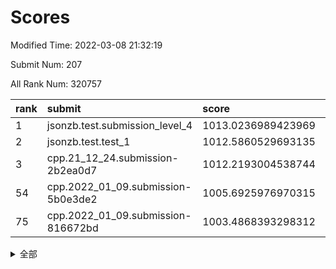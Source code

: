 # Scores

Modified Time: 2022-03-08 21:32:19

Submit Num: 207

All Rank Num: 320757

| rank |               submit               |       score        |       sigma        | pk_num |
| :--- | :--------------------------------- | :----------------- | :----------------- | :----- |
| 1    | jsonzb.test.submission_level_4     | 1013.0236989423969 | 0.8072591460257256 | 6200   |
| 2    | jsonzb.test.test_1                 | 1012.5860529693135 | 0.7956876653691558 | 6198   |
| 3    | cpp.21_12_24.submission-2b2ea0d7   | 1012.2193004538744 | 0.7873926273840799 | 6197   |
| 54   | cpp.2022_01_09.submission-5b0e3de2 | 1005.6925976970315 | 0.7398490091713763 | 6197   |
| 75   | cpp.2022_01_09.submission-816672bd | 1003.4868393298312 | 0.7028019858929222 | 6196   |


<details>
<summary>全部</summary>

| rank |                 submit                 |       score        |       sigma        | pk_num |
| :--- | :------------------------------------- | :----------------- | :----------------- | :----- |
| 1    | jsonzb.test.submission_level_4         | 1013.0236989423969 | 0.8072591460257256 | 6200   |
| 2    | jsonzb.test.test_1                     | 1012.5860529693135 | 0.7956876653691558 | 6198   |
| 3    | cpp.21_12_24.submission-2b2ea0d7       | 1012.2193004538744 | 0.7873926273840799 | 6197   |
| 4    | gobigger.level_3.submission_level_3_45 | 1012.0888925360326 | 0.7769247383476421 | 6193   |
| 5    | gobigger.level_3.submission_level_3_5  | 1011.4437741789258 | 0.778106602458075  | 6201   |
| 6    | gobigger.level_3.submission_level_3_26 | 1011.0780796152864 | 0.7714913425227268 | 6196   |
| 7    | gobigger.level_3.submission_level_3_38 | 1011.0375086566155 | 0.7752657867219666 | 6197   |
| 8    | gobigger.level_3.submission_level_3_17 | 1010.896423544656  | 0.7648570697524335 | 6198   |
| 9    | gobigger.level_3.submission_level_3_18 | 1010.8904714763818 | 0.784418873024509  | 6202   |
| 10   | gobigger.level_3.submission_level_3_48 | 1010.8867348554123 | 0.767058888719887  | 6199   |
| 11   | gobigger.level_3.submission_level_3_8  | 1010.8455464118722 | 0.7612281442137512 | 6197   |
| 12   | gobigger.level_3.submission_level_3_6  | 1010.6726625974628 | 0.7686059043029986 | 6200   |
| 13   | gobigger.level_3.submission_level_3_39 | 1010.6407175260654 | 0.7836595206270662 | 6200   |
| 14   | gobigger.level_3.submission_level_3_37 | 1010.6260755435031 | 0.7288204322525041 | 6200   |
| 15   | gobigger.level_3.submission_level_3_24 | 1010.5825874391444 | 0.7706786955740862 | 6191   |
| 16   | gobigger.level_3.submission_level_3_15 | 1010.463863271387  | 0.7611199772741096 | 6197   |
| 17   | gobigger.level_3.submission_level_3_13 | 1010.446455718851  | 0.7572719974795604 | 6197   |
| 18   | gobigger.level_3.submission_level_3_46 | 1010.428561235945  | 0.7567568397092828 | 6195   |
| 19   | gobigger.level_3.submission_level_3_47 | 1010.3470735103414 | 0.7777332638162292 | 6199   |
| 20   | gobigger.level_3.submission_level_3_4  | 1010.2962371417891 | 0.7542158684275466 | 6197   |
| 21   | gobigger.level_3.submission_level_3_49 | 1010.2958365913744 | 0.7659365650040519 | 6200   |
| 22   | gobigger.level_3.submission_level_3_41 | 1010.2627319628428 | 0.7475004680454959 | 6200   |
| 23   | gobigger.level_3.submission_level_3_1  | 1010.2288505697875 | 0.7734129571159235 | 6196   |
| 24   | gobigger.level_3.submission_level_3_44 | 1010.1924437165877 | 0.7579463426048106 | 6197   |
| 25   | gobigger.level_3.submission_level_3_27 | 1010.1705299945008 | 0.7722743506132338 | 6195   |
| 26   | gobigger.level_3.submission_level_3_9  | 1010.1599105347149 | 0.7495552558793801 | 6203   |
| 27   | gobigger.level_3.submission_level_3_19 | 1010.1118901271478 | 0.7516402565558619 | 6197   |
| 28   | gobigger.level_3.submission_level_3_43 | 1010.0742626647474 | 0.7800216687414886 | 6203   |
| 29   | gobigger.level_3.submission_level_3_34 | 1010.0067464225018 | 0.7562430595044948 | 6195   |
| 30   | gobigger.level_3.submission_level_3_14 | 1009.9727780222056 | 0.7810868959144007 | 6200   |
| 31   | gobigger.level_3.submission_level_3_3  | 1009.8482543502673 | 0.7492311507875914 | 6198   |
| 32   | gobigger.level_3.submission_level_3_23 | 1009.8067983203656 | 0.7439196791511791 | 6193   |
| 33   | gobigger.level_3.submission_level_3_2  | 1009.7759836729139 | 0.7499251823545044 | 6199   |
| 34   | gobigger.level_3.submission_level_3_22 | 1009.7636286670137 | 0.7466228358647747 | 6189   |
| 35   | gobigger.level_3.submission_level_3_30 | 1009.5986461003314 | 0.7605015725656589 | 6202   |
| 36   | gobigger.level_3.submission_level_3_33 | 1009.5627158545594 | 0.7503392518929715 | 6199   |
| 37   | gobigger.level_3.submission_level_3_28 | 1009.4879692036227 | 0.754407053194083  | 6201   |
| 38   | gobigger.level_3.submission_level_3_10 | 1009.4040297249331 | 0.7511900859088999 | 6200   |
| 39   | gobigger.level_3.submission_level_3_21 | 1009.3365268342935 | 0.7454069033968419 | 6197   |
| 40   | gobigger.level_3.submission_level_3_31 | 1009.2921021237863 | 0.751516512712835  | 6200   |
| 41   | gobigger.level_3.submission_level_3_20 | 1009.1554952607552 | 0.7516741642572632 | 6197   |
| 42   | gobigger.level_3.submission_level_3_0  | 1009.0867928589671 | 0.7557410099558676 | 6201   |
| 43   | gobigger.level_3.submission_level_3_11 | 1009.0082749410229 | 0.7540324913300518 | 6195   |
| 44   | gobigger.level_3.submission_level_3_7  | 1008.935755753525  | 0.735686560621191  | 6203   |
| 45   | gobigger.level_3.submission_level_3_35 | 1008.9011485348353 | 0.7488952701094375 | 6200   |
| 46   | gobigger.level_3.submission_level_3_36 | 1008.851940309052  | 0.7493731797973803 | 6200   |
| 47   | gobigger.level_3.submission_level_3_12 | 1008.6236570472065 | 0.7402026273297975 | 6199   |
| 48   | gobigger.level_3.submission_level_3_29 | 1008.6037140188499 | 0.7418872535875836 | 6201   |
| 49   | gobigger.level_3.submission_level_3_42 | 1008.4668852622228 | 0.7575411350525496 | 6199   |
| 50   | gobigger.level_3.submission_level_3_25 | 1008.3492845911535 | 0.746105409801856  | 6197   |
| 51   | gobigger.level_3.submission_level_3_32 | 1008.3162366230299 | 0.7475315207739041 | 6198   |
| 52   | gobigger.level_3.submission_level_3_40 | 1008.2099868806108 | 0.7659884836645793 | 6195   |
| 53   | gobigger.level_3.submission_level_3_16 | 1008.1399931862858 | 0.7456018084044908 | 6197   |
| 54   | cpp.2022_01_09.submission-5b0e3de2     | 1005.6925976970315 | 0.7398490091713763 | 6197   |
| 55   | gobigger.level_1.submission_level_1_5  | 1005.1712531409805 | 0.7225527901789273 | 6196   |
| 56   | gobigger.level_1.submission_level_1_29 | 1004.983996125234  | 0.7105384583262622 | 6199   |
| 57   | gobigger.level_1.submission_level_1_46 | 1004.7222124225327 | 0.7159293499688477 | 6198   |
| 58   | gobigger.level_1.submission_level_1_38 | 1004.6504168633827 | 0.7012431772486243 | 6199   |
| 59   | gobigger.level_1.submission_level_1_3  | 1004.5680431850558 | 0.7182229749553246 | 6198   |
| 60   | gobigger.level_1.submission_level_1_17 | 1004.4962204336136 | 0.7248899883882525 | 6199   |
| 61   | gobigger.level_1.submission_level_1_47 | 1004.4661868321058 | 0.7187956626361793 | 6203   |
| 62   | gobigger.level_1.submission_level_1_33 | 1004.326890086638  | 0.7071186708014321 | 6197   |
| 63   | gobigger.level_1.submission_level_1_14 | 1003.9201763505816 | 0.7209550763849752 | 6202   |
| 64   | gobigger.level_1.submission_level_1_32 | 1003.8695721031833 | 0.7148415481289133 | 6198   |
| 65   | gobigger.level_1.submission_level_1_4  | 1003.8127078939011 | 0.7163208140614025 | 6195   |
| 66   | gobigger.level_1.submission_level_1_36 | 1003.7996229567311 | 0.7336572936352824 | 6192   |
| 67   | gobigger.level_1.submission_level_1_22 | 1003.7646413811332 | 0.7164619783845756 | 6199   |
| 68   | gobigger.level_1.submission_level_1_8  | 1003.7469082831103 | 0.7088083636580762 | 6195   |
| 69   | gobigger.level_1.submission_level_1_49 | 1003.6678561486272 | 0.7055492717998191 | 6195   |
| 70   | gobigger.level_1.submission_level_1_31 | 1003.612498021752  | 0.715409018587224  | 6199   |
| 71   | gobigger.level_1.submission_level_1_24 | 1003.5740822016073 | 0.7272873653104414 | 6192   |
| 72   | gobigger.level_1.submission_level_1_18 | 1003.5688320528077 | 0.7201359971326434 | 6197   |
| 73   | gobigger.level_1.submission_level_1_7  | 1003.5414722914437 | 0.7248474386898001 | 6195   |
| 74   | gobigger.level_1.submission_level_1_34 | 1003.523147596146  | 0.7200849709563313 | 6195   |
| 75   | cpp.2022_01_09.submission-816672bd     | 1003.4868393298312 | 0.7028019858929222 | 6196   |
| 76   | gobigger.level_1.submission_level_1_19 | 1003.4359478543557 | 0.7153474029961071 | 6201   |
| 77   | gobigger.level_1.submission_level_1_37 | 1003.419233307318  | 0.7192363570699819 | 6195   |
| 78   | gobigger.level_1.submission_level_1_13 | 1003.4093819895471 | 0.7191910705161936 | 6195   |
| 79   | gobigger.level_1.submission_level_1_1  | 1003.3577623273028 | 0.7093931047371022 | 6201   |
| 80   | gobigger.level_1.submission_level_1_25 | 1003.3217598868067 | 0.7206802189773855 | 6198   |
| 81   | gobigger.level_1.submission_level_1_6  | 1003.2244674118338 | 0.712848594476943  | 6198   |
| 82   | gobigger.level_1.submission_level_1_35 | 1003.1646903819881 | 0.7110705248346564 | 6196   |
| 83   | gobigger.level_1.submission_level_1_12 | 1003.102307055339  | 0.7041132808739258 | 6200   |
| 84   | gobigger.level_1.submission_level_1_43 | 1003.0923375252137 | 0.7142241326843048 | 6203   |
| 85   | gobigger.level_1.submission_level_1_28 | 1003.0558175084758 | 0.7274674807521422 | 6197   |
| 86   | gobigger.level_1.submission_level_1_20 | 1003.0543092284091 | 0.7144012845794048 | 6198   |
| 87   | gobigger.level_1.submission_level_1_16 | 1002.9836777142162 | 0.7141626680670728 | 6200   |
| 88   | gobigger.level_1.submission_level_1_40 | 1002.9030503500088 | 0.72303669253053   | 6195   |
| 89   | gobigger.level_1.submission_level_1_23 | 1002.7974069866584 | 0.7192493731562087 | 6194   |
| 90   | gobigger.level_1.submission_level_1_21 | 1002.6665847935176 | 0.6993644585539683 | 6192   |
| 91   | gobigger.level_1.submission_level_1_15 | 1002.6417701776335 | 0.7141898564429805 | 6197   |
| 92   | gobigger.level_1.submission_level_1_30 | 1002.6185113950771 | 0.7109738803096732 | 6200   |
| 93   | gobigger.level_1.submission_level_1_42 | 1002.6020067953723 | 0.7144294323027777 | 6198   |
| 94   | gobigger.level_1.submission_level_1_45 | 1002.5300024700541 | 0.7108554476476889 | 6200   |
| 95   | gobigger.level_1.submission_level_1_26 | 1002.51461522933   | 0.7151811142417535 | 6195   |
| 96   | gobigger.level_1.submission_level_1_27 | 1002.4971426594957 | 0.7153814006079487 | 6197   |
| 97   | gobigger.level_1.submission_level_1_39 | 1002.4780463095947 | 0.7184262960624429 | 6202   |
| 98   | gobigger.level_1.submission_level_1_9  | 1002.4552734274032 | 0.7124925051478996 | 6198   |
| 99   | gobigger.level_1.submission_level_1_10 | 1002.3201880949613 | 0.7254426878474876 | 6199   |
| 100  | gobigger.level_1.submission_level_1_11 | 1002.3110971419834 | 0.7131390185442582 | 6196   |
| 101  | gobigger.level_1.submission_level_1_2  | 1002.300088819045  | 0.7143892664651434 | 6194   |
| 102  | gobigger.level_1.submission_level_1_44 | 1002.1734136345041 | 0.7210802536774858 | 6201   |
| 103  | gobigger.level_1.submission_level_1_41 | 1002.1414909907905 | 0.7150188501441465 | 6202   |
| 104  | gobigger.level_1.submission_level_1_0  | 1001.8487570154493 | 0.7176654338960873 | 6198   |
| 105  | gobigger.level_1.submission_level_1_48 | 1001.4166701455366 | 0.7068943313543964 | 6199   |
| 106  | gobigger.random.submission_random_39   | 997.318887137453   | 0.7035520998922214 | 6200   |
| 107  | gobigger.random.submission_random_15   | 997.2638274584109  | 0.7174708425689859 | 6200   |
| 108  | gobigger.random.submission_random_1    | 997.042322337648   | 0.7060104800861219 | 6198   |
| 109  | gobigger.random.submission_random_46   | 996.9949811377353  | 0.7015274953735954 | 6200   |
| 110  | gobigger.random.submission_random_0    | 996.738603484044   | 0.7056739003229039 | 6202   |
| 111  | gobigger.random.submission_random_28   | 996.7089083807647  | 0.6978705557649674 | 6199   |
| 112  | gobigger.random.submission_random_36   | 996.5748805215262  | 0.7207328061764079 | 6202   |
| 113  | gobigger.random.submission_random_29   | 996.4985698559341  | 0.7207261799933576 | 6198   |
| 114  | gobigger.random.submission_random_20   | 996.4877554491902  | 0.7078113302104535 | 6194   |
| 115  | gobigger.random.submission_random_17   | 996.4823815543376  | 0.7146372718993591 | 6202   |
| 116  | gobigger.random.submission_random_25   | 996.4808522286748  | 0.7129527217244009 | 6197   |
| 117  | gobigger.random.submission_random_21   | 996.3680135286979  | 0.7182280385969029 | 6201   |
| 118  | gobigger.random.submission_random_32   | 996.3457639896271  | 0.703769494054256  | 6196   |
| 119  | gobigger.random.submission_random_4    | 996.3423191801384  | 0.7194915935637466 | 6200   |
| 120  | gobigger.random.submission_random_31   | 996.3287869823731  | 0.7017258813026935 | 6194   |
| 121  | gobigger.random.submission_random_3    | 996.2935147769236  | 0.7116504394988281 | 6201   |
| 122  | gobigger.random.submission_random_35   | 996.2690826454312  | 0.7236700670204009 | 6203   |
| 123  | gobigger.random.submission_random_10   | 996.1873756501584  | 0.7063664250861066 | 6203   |
| 124  | gobigger.random.submission_random_49   | 996.1552858222171  | 0.7087343764741197 | 6203   |
| 125  | gobigger.random.submission_random_43   | 996.1011585068549  | 0.7003261960940766 | 6196   |
| 126  | gobigger.random.submission_random_47   | 996.0887087954496  | 0.7129279564859807 | 6198   |
| 127  | gobigger.random.submission_random_14   | 996.0881603567574  | 0.7091446859653343 | 6197   |
| 128  | gobigger.random.submission_random_34   | 996.0836132991617  | 0.7011520048964396 | 6202   |
| 129  | gobigger.random.submission_random_16   | 996.071191099693   | 0.7010643376548047 | 6195   |
| 130  | gobigger.random.submission_random_5    | 996.069222976635   | 0.7143002794520154 | 6195   |
| 131  | gobigger.random.submission_random_8    | 996.0579192121215  | 0.696287804398066  | 6194   |
| 132  | gobigger.random.submission_random_6    | 996.044507607088   | 0.7096767312092799 | 6195   |
| 133  | gobigger.random.submission_random_23   | 996.0322460509387  | 0.7120804890117791 | 6200   |
| 134  | gobigger.random.submission_random_40   | 996.0143127228802  | 0.7070756310928454 | 6198   |
| 135  | gobigger.random.submission_random_30   | 995.9925013980808  | 0.729064251858378  | 6200   |
| 136  | gobigger.random.submission_random_26   | 995.8656022891805  | 0.7088819853449011 | 6196   |
| 137  | gobigger.random.submission_random_33   | 995.8577243003527  | 0.709614847293124  | 6202   |
| 138  | gobigger.random.submission_random_7    | 995.8341829313144  | 0.7096357836675463 | 6201   |
| 139  | gobigger.random.submission_random_24   | 995.6736397416432  | 0.7038678968839451 | 6198   |
| 140  | gobigger.random.submission_random_12   | 995.6304957281898  | 0.7051703400041212 | 6197   |
| 141  | gobigger.random.submission_random_22   | 995.5745356325356  | 0.7129779933537064 | 6199   |
| 142  | gobigger.random.submission_random_48   | 995.5647688610377  | 0.7191397129404641 | 6196   |
| 143  | gobigger.random.submission_random_11   | 995.5356748715709  | 0.6983369067814098 | 6202   |
| 144  | gobigger.random.submission_random_13   | 995.5339758563699  | 0.7122460687565443 | 6197   |
| 145  | gobigger.random.submission_random_18   | 995.5256980157137  | 0.7168610779601622 | 6200   |
| 146  | gobigger.random.submission_random_41   | 995.4089800901818  | 0.7044733419454144 | 6198   |
| 147  | gobigger.random.submission_random_42   | 995.2465859463974  | 0.7218032255586315 | 6200   |
| 148  | gobigger.random.submission_random_45   | 995.2032746807711  | 0.7258583573657231 | 6198   |
| 149  | gobigger.random.submission_random_37   | 995.198175439865   | 0.706297663476005  | 6195   |
| 150  | gobigger.random.submission_random_44   | 995.1936720310503  | 0.7166555794767766 | 6200   |
| 151  | gobigger.random.submission_random_19   | 995.1704120305178  | 0.701160237193061  | 6200   |
| 152  | gobigger.random.submission_random_27   | 995.0561461003247  | 0.7027901084099929 | 6202   |
| 153  | gobigger.random.submission_random_9    | 994.7241846050147  | 0.7106598036236424 | 6197   |
| 154  | gobigger.random.submission_random_2    | 994.7082663250502  | 0.7354325458748154 | 6202   |
| 155  | gobigger.level_2.submission_level_2_15 | 994.2949099976986  | 0.7155790126586798 | 6195   |
| 156  | gobigger.random.submission_random_38   | 994.1981565676423  | 0.7230285300764563 | 6195   |
| 157  | gobigger.level_2.submission_level_2_25 | 994.139052210327   | 0.7400540405714298 | 6197   |
| 158  | gobigger.level_2.submission_level_2_14 | 994.1210664185984  | 0.7206071126739427 | 6194   |
| 159  | gobigger.level_2.submission_level_2_30 | 993.8167385049911  | 0.7356613985039341 | 6198   |
| 160  | gobigger.level_2.submission_level_2_26 | 993.4075507698632  | 0.7433825316971121 | 6195   |
| 161  | gobigger.level_2.submission_level_2_21 | 993.3449821062209  | 0.7387157976243813 | 6203   |
| 162  | gobigger.level_2.submission_level_2_32 | 993.2579912946508  | 0.7332940208181902 | 6193   |
| 163  | gobigger.level_2.submission_level_2_43 | 993.2504958110916  | 0.7429645934425316 | 6200   |
| 164  | gobigger.level_2.submission_level_2_18 | 993.2456146844097  | 0.7487391079185834 | 6190   |
| 165  | gobigger.level_2.submission_level_2_13 | 993.1395575535697  | 0.735459656305995  | 6200   |
| 166  | gobigger.level_2.submission_level_2_3  | 993.1360443254936  | 0.7315116657558882 | 6196   |
| 167  | gobigger.level_2.submission_level_2_11 | 993.0849062997398  | 0.7487272995903538 | 6200   |
| 168  | gobigger.level_2.submission_level_2_8  | 992.8610895401313  | 0.7225261358890777 | 6203   |
| 169  | gobigger.level_2.submission_level_2_48 | 992.7288346336662  | 0.7434408848403901 | 6204   |
| 170  | gobigger.level_2.submission_level_2_36 | 992.6721121843658  | 0.7408598779715052 | 6197   |
| 171  | gobigger.level_2.submission_level_2_44 | 992.6714496614237  | 0.7303500640139364 | 6200   |
| 172  | gobigger.level_2.submission_level_2_22 | 992.6606284775719  | 0.7463120257094656 | 6202   |
| 173  | gobigger.level_2.submission_level_2_16 | 992.594756735515   | 0.7397548078386172 | 6194   |
| 174  | gobigger.level_2.submission_level_2_4  | 992.5167214800824  | 0.7372490175182349 | 6198   |
| 175  | gobigger.level_2.submission_level_2_38 | 992.5028497016137  | 0.7336838367475895 | 6199   |
| 176  | gobigger.level_2.submission_level_2_9  | 992.3926840143365  | 0.7441046466466744 | 6199   |
| 177  | gobigger.level_2.submission_level_2_20 | 992.3720491905447  | 0.7441080086906424 | 6199   |
| 178  | gobigger.level_2.submission_level_2_42 | 992.334051585657   | 0.7393455148152142 | 6200   |
| 179  | gobigger.level_2.submission_level_2_37 | 992.3300079961917  | 0.73937020008597   | 6202   |
| 180  | gobigger.level_2.submission_level_2_2  | 992.2992742343355  | 0.7291816355508284 | 6199   |
| 181  | gobigger.level_2.submission_level_2_34 | 992.2690587032181  | 0.7344402892538043 | 6203   |
| 182  | gobigger.level_2.submission_level_2_31 | 992.261342602044   | 0.740595169289151  | 6201   |
| 183  | gobigger.level_2.submission_level_2_35 | 992.2572736464119  | 0.7539625100684239 | 6198   |
| 184  | gobigger.level_2.submission_level_2_49 | 992.244770036915   | 0.7567985774621692 | 6201   |
| 185  | gobigger.level_2.submission_level_2_5  | 992.2371043996354  | 0.741477065217695  | 6196   |
| 186  | gobigger.level_2.submission_level_2_24 | 992.1035820319224  | 0.73335065717594   | 6196   |
| 187  | gobigger.level_2.submission_level_2_46 | 992.0809903002544  | 0.7456636437203972 | 6197   |
| 188  | gobigger.level_2.submission_level_2_33 | 992.074109344138   | 0.7344937143365959 | 6197   |
| 189  | gobigger.level_2.submission_level_2_19 | 992.0440522657874  | 0.755403815547421  | 6199   |
| 190  | gobigger.level_2.submission_level_2_10 | 991.9992869771314  | 0.7427760727384591 | 6199   |
| 191  | gobigger.level_2.submission_level_2_27 | 991.9474294704906  | 0.7403158121842267 | 6195   |
| 192  | gobigger.level_2.submission_level_2_1  | 991.6746314819592  | 0.7307138323366353 | 6200   |
| 193  | gobigger.level_2.submission_level_2_17 | 991.6600503403577  | 0.7563359808181448 | 6197   |
| 194  | gobigger.level_2.submission_level_2_23 | 991.5858994734837  | 0.7523249578869902 | 6198   |
| 195  | gobigger.level_2.submission_level_2_40 | 991.5678893112334  | 0.7447095054842997 | 6203   |
| 196  | gobigger.level_2.submission_level_2_47 | 991.2347438152519  | 0.7752046527673985 | 6191   |
| 197  | gobigger.level_2.submission_level_2_29 | 991.1932888620084  | 0.7699478672557925 | 6200   |
| 198  | gobigger.level_2.submission_level_2_0  | 991.1923056898726  | 0.7604295544722747 | 6196   |
| 199  | gobigger.level_2.submission_level_2_7  | 991.036697442002   | 0.7388081809258643 | 6196   |
| 200  | gobigger.level_2.submission_level_2_28 | 991.0216440073084  | 0.7594287338449244 | 6203   |
| 201  | gobigger.level_2.submission_level_2_6  | 990.8673292528321  | 0.7753022914109138 | 6202   |
| 202  | gobigger.level_2.submission_level_2_12 | 990.6246999518082  | 0.7644760752310213 | 6196   |
| 203  | gobigger.level_2.submission_level_2_41 | 990.531829203849   | 0.767278662725793  | 6200   |
| 204  | gobigger.level_2.submission_level_2_39 | 990.3073711374357  | 0.7631768790679274 | 6200   |
| 205  | gobigger.level_2.submission_level_2_45 | 989.4774596101361  | 0.7838387627933215 | 6199   |
| 206  | gobigger.none.submission_none_0        | 979.1313893472263  | 1.2566946832416535 | 6199   |
| 207  | gobigger.none.submission_none_1        | 976.2618578154272  | 1.36717518503041   | 6199   |

</details>